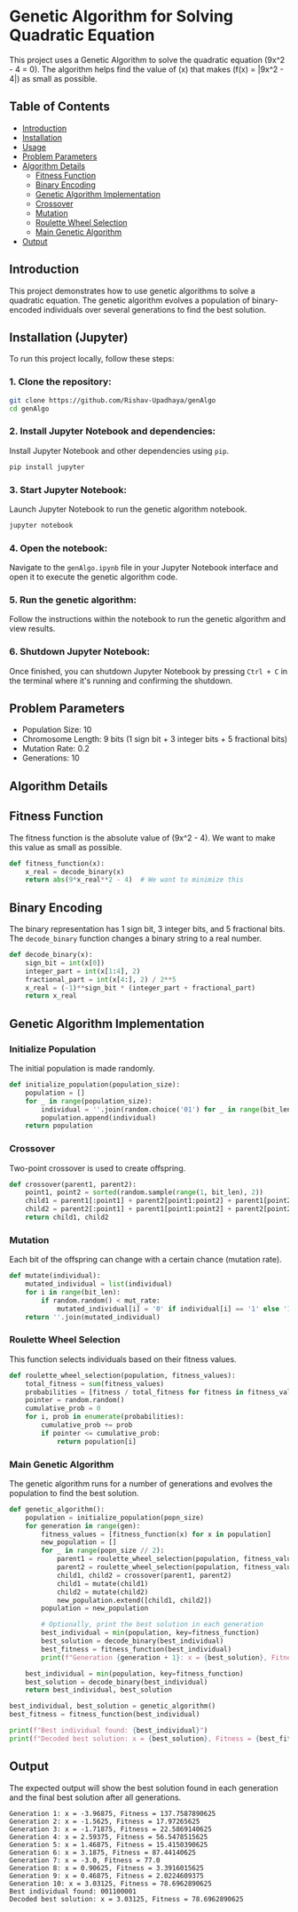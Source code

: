 # Genetic Algorithm for Solving Quadratic Equation

This project uses a Genetic Algorithm to solve the quadratic equation \(9x^2 - 4 = 0\). The algorithm helps find the value of \(x\) that makes \(f(x) = |9x^2 - 4|\) as small as possible.

## Table of Contents
- [Introduction](#introduction)
- [Installation](#installation)
- [Usage](#usage)
- [Problem Parameters](#Problem-Parameters)
- [Algorithm Details](#algorithm-details)
  - [Fitness Function](#fitness-function)
  - [Binary Encoding](#binary-encoding)
  - [Genetic Algorithm Implementation](#genetic_algorithm_implementation)
  - [Crossover](#crossover)
  - [Mutation](#mutation)
  - [Roulette Wheel Selection](#Roulette_Wheel_Selection)
  - [Main Genetic Algorithm](Main_Genetic_Algorithm)
- [Output](#output)

## Introduction

This project demonstrates how to use genetic algorithms to solve a quadratic equation. The genetic algorithm evolves a population of binary-encoded individuals over several generations to find the best solution.

## Installation (Jupyter)

To run this project locally, follow these steps:

### 1. Clone the repository:

   ```bash
   git clone https://github.com/Rishav-Upadhaya/genAlgo
   cd genAlgo
   ```


### 2. Install Jupyter Notebook and dependencies:

   Install Jupyter Notebook and other dependencies using `pip`.

   ```bash
   pip install jupyter
   ```


### 3. Start Jupyter Notebook:

   Launch Jupyter Notebook to run the genetic algorithm notebook.

   ```bash
   jupyter notebook
   ```

### 4. Open the notebook:

   Navigate to the `genAlgo.ipynb` file in your Jupyter Notebook interface and open it to execute the genetic algorithm code.

### 5. Run the genetic algorithm:

   Follow the instructions within the notebook to run the genetic algorithm and view results.

### 6. Shutdown Jupyter Notebook:

   Once finished, you can shutdown Jupyter Notebook by pressing `Ctrl + C` in the terminal where it's running and confirming the shutdown.


## Problem Parameters

- Population Size: 10
- Chromosome Length: 9 bits (1 sign bit + 3 integer bits + 5 fractional bits)
- Mutation Rate: 0.2
- Generations: 10

## Algorithm Details

## Fitness Function

The fitness function is the absolute value of \(9x^2 - 4\). We want to make this value as small as possible.

```python
def fitness_function(x):
    x_real = decode_binary(x)
    return abs(9*x_real**2 - 4)  # We want to minimize this
```

## Binary Encoding

The binary representation has 1 sign bit, 3 integer bits, and 5 fractional bits. The `decode_binary` function changes a binary string to a real number.

```python
def decode_binary(x):
    sign_bit = int(x[0])
    integer_part = int(x[1:4], 2)
    fractional_part = int(x[4:], 2) / 2**5
    x_real = (-1)**sign_bit * (integer_part + fractional_part)
    return x_real
```

## Genetic Algorithm Implementation

### Initialize Population

The initial population is made randomly.

```python
def initialize_population(population_size):
    population = []
    for _ in range(population_size):
        individual = ''.join(random.choice('01') for _ in range(bit_len))
        population.append(individual)
    return population
```

### Crossover

Two-point crossover is used to create offspring.

```python
def crossover(parent1, parent2):
    point1, point2 = sorted(random.sample(range(1, bit_len), 2))
    child1 = parent1[:point1] + parent2[point1:point2] + parent1[point2:]
    child2 = parent2[:point1] + parent1[point1:point2] + parent2[point2:]
    return child1, child2
```

### Mutation

Each bit of the offspring can change with a certain chance (mutation rate).

```python
def mutate(individual):
    mutated_individual = list(individual)
    for i in range(bit_len):
        if random.random() < mut_rate:
            mutated_individual[i] = '0' if individual[i] == '1' else '1'
    return ''.join(mutated_individual)
```

### Roulette Wheel Selection

This function selects individuals based on their fitness values.

```python
def roulette_wheel_selection(population, fitness_values):
    total_fitness = sum(fitness_values)
    probabilities = [fitness / total_fitness for fitness in fitness_values]
    pointer = random.random()
    cumulative_prob = 0
    for i, prob in enumerate(probabilities):
        cumulative_prob += prob
        if pointer <= cumulative_prob:
            return population[i]
```

### Main Genetic Algorithm

The genetic algorithm runs for a number of generations and evolves the population to find the best solution.

```python
def genetic_algorithm():
    population = initialize_population(popn_size)
    for generation in range(gen):
        fitness_values = [fitness_function(x) for x in population]
        new_population = []
        for _ in range(popn_size // 2):
            parent1 = roulette_wheel_selection(population, fitness_values)
            parent2 = roulette_wheel_selection(population, fitness_values)
            child1, child2 = crossover(parent1, parent2)
            child1 = mutate(child1)
            child2 = mutate(child2)
            new_population.extend([child1, child2])
        population = new_population

        # Optionally, print the best solution in each generation
        best_individual = min(population, key=fitness_function)
        best_solution = decode_binary(best_individual)
        best_fitness = fitness_function(best_individual)
        print(f"Generation {generation + 1}: x = {best_solution}, Fitness = {best_fitness}")

    best_individual = min(population, key=fitness_function)
    best_solution = decode_binary(best_individual)
    return best_individual, best_solution

best_individual, best_solution = genetic_algorithm()
best_fitness = fitness_function(best_individual)

print(f"Best individual found: {best_individual}")
print(f"Decoded best solution: x = {best_solution}, Fitness = {best_fitness}")
```

## Output

The expected output will show the best solution found in each generation and the final best solution after all generations.

```
Generation 1: x = -3.96875, Fitness = 137.7587890625
Generation 2: x = -1.5625, Fitness = 17.97265625
Generation 3: x = -1.71875, Fitness = 22.5869140625
Generation 4: x = 2.59375, Fitness = 56.5478515625
Generation 5: x = 1.46875, Fitness = 15.4150390625
Generation 6: x = 3.1875, Fitness = 87.44140625
Generation 7: x = -3.0, Fitness = 77.0
Generation 8: x = 0.90625, Fitness = 3.3916015625
Generation 9: x = 0.46875, Fitness = 2.0224609375
Generation 10: x = 3.03125, Fitness = 78.6962890625
Best individual found: 001100001
Decoded best solution: x = 3.03125, Fitness = 78.6962890625
```
